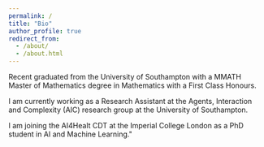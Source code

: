 ```yaml
---
permalink: /
title: "Bio"
author_profile: true
redirect_from: 
  - /about/
  - /about.html
---
```


Recent graduated from the University of Southampton with a MMATH Master of Mathematics degree in Mathematics with a First Class Honours. 

I am currently working as a Research Assistant at the Agents, Interaction and Complexity (AIC) research group at the University of Southampton. 

I am joining the AI4Healt CDT at the Imperial College London as a PhD student in AI and Machine Learning."
